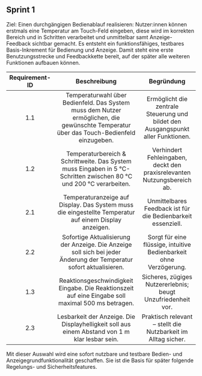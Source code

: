 ## Sprint 1

Ziel: Einen durchgängigen Bedienablauf realisieren: Nutzer:innen können erstmals eine Temperatur am Touch-Feld eingeben, diese wird im korrekten Bereich und in Schritten verarbeitet und unmittelbar samt Anzeige-Feedback sichtbar gemacht. Es entsteht ein funktionsfähiges, testbares Basis-Inkrement für Bedienung und Anzeige. Damit steht eine erste Benutzungsstrecke und Feedbackkette bereit, auf der später alle weiteren Funktionen aufbauen können.


| Requirement-ID | Beschreibung                                                           | Begründung                                                         |
|:--------------:|:----------------------------------------------------------------------:|:------------------------------------------------------------------:|
| 1.1            | Temperaturwahl über Bedienfeld. Das System muss dem Nutzer ermöglichen, die gewünschte Temperatur über das Touch-Bedienfeld einzugeben. | Ermöglicht die zentrale Steuerung und bildet den Ausgangspunkt aller Funktionen. |
| 1.2            | Temperaturbereich & Schrittweite. Das System muss Eingaben in 5 °C-Schritten zwischen 80 °C und 200 °C verarbeiten. | Verhindert Fehleingaben, deckt den praxisrelevanten Nutzungsbereich ab.           |
| 2.1            | Temperaturanzeige auf Display. Das System muss die eingestellte Temperatur auf einem Display anzeigen. | Unmittelbares Feedback ist für die Bedienbarkeit essenziell.                      |
| 2.2            | Sofortige Aktualisierung der Anzeige. Die Anzeige soll sich bei jeder Änderung der Temperatur sofort aktualisieren. | Sorgt für eine flüssige, intuitive Bedienbarkeit ohne Verzögerung.                 |
| 1.3            | Reaktionsgeschwindigkeit Eingabe. Die Reaktionszeit auf eine Eingabe soll maximal 500 ms betragen. | Sicheres, zügiges Nutzererlebnis; beugt Unzufriedenheit vor.                      |
| 2.3            | Lesbarkeit der Anzeige. Die Displayhelligkeit soll aus einem Abstand von 1 m klar lesbar sein. | Praktisch relevant – stellt die Nutzbarkeit im Alltag sicher.                     |



Mit dieser Auswahl wird eine sofort nutzbare und testbare Bedien- und Anzeigegrundfunktionalität geschaffen. Sie ist die Basis für später folgende Regelungs- und Sicherheitsfeatures.
